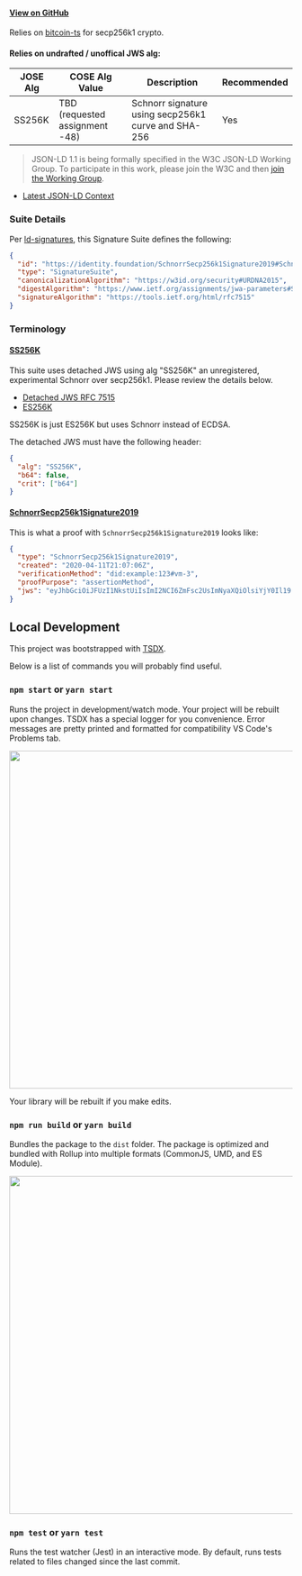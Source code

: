 #### [View on GitHub](https://github.com/decentralized-identity/SchnorrSecp256k1Signature2019)

Relies on [bitcoin-ts](https://github.com/bitauth/bitcoin-ts) for secp256k1 crypto.

#### Relies on undrafted / unoffical JWS alg:

| JOSE Alg | COSE Alg Value                 | Description                                         | Recommended |
| -------- | ------------------------------ | --------------------------------------------------- | ----------- |
| SS256K   | TBD (requested assignment -48) | Schnorr signature using secp256k1 curve and SHA-256 | Yes         |

> JSON-LD 1.1 is being formally specified in the W3C JSON-LD Working Group. To participate in this work, please join the W3C and then [join the Working Group](https://www.w3.org/2018/json-ld-wg/).

- [Latest JSON-LD Context](https://identity.foundation/SchnorrSecp256k1Signature2019/contexts/schnorr-v1.json)

### Suite Details

Per [ld-signatures](https://w3c-ccg.github.io/ld-signatures/#signature-suites), this Signature Suite defines the following:

```json
{
  "id": "https://identity.foundation/SchnorrSecp256k1Signature2019#SchnorrSecp256k1Signature2019",
  "type": "SignatureSuite",
  "canonicalizationAlgorithm": "https://w3id.org/security#URDNA2015",
  "digestAlgorithm": "https://www.ietf.org/assignments/jwa-parameters#SHA256",
  "signatureAlgorithm": "https://tools.ietf.org/html/rfc7515"
}
```

### Terminology

<h4 id="SS256K"><a href="#SS256K">SS256K</a></h4>

This suite uses detached JWS using alg "SS256K" an unregistered, experimental Schnorr over secp256k1. Please review the details below.

- [Detached JWS RFC 7515](https://tools.ietf.org/html/rfc7515#appendix-F)
- [ES256K](https://tools.ietf.org/html/draft-ietf-cose-webauthn-algorithms-04#section-3.2)

SS256K is just ES256K but uses Schnorr instead of ECDSA.

The detached JWS must have the following header:

```json
{
  "alg": "SS256K",
  "b64": false,
  "crit": ["b64"]
}
```

<h4 id="SchnorrSecp256k1Signature2019"><a href="#SchnorrSecp256k1Signature2019">SchnorrSecp256k1Signature2019</a></h4>

This is what a proof with `SchnorrSecp256k1Signature2019` looks like:

```json
{
  "type": "SchnorrSecp256k1Signature2019",
  "created": "2020-04-11T21:07:06Z",
  "verificationMethod": "did:example:123#vm-3",
  "proofPurpose": "assertionMethod",
  "jws": "eyJhbGciOiJFUzI1NkstUiIsImI2NCI6ZmFsc2UsImNyaXQiOlsiYjY0Il19..pp9eiLCMfN4EfSB3cbl3UxJ4TtgUaTfByDaaB6IZbXsnvIy5AUIFjbgaiFNtq9-3f8mP7foD_HXpjrdWZfzlwAE"
}
```

## Local Development

This project was bootstrapped with [TSDX](https://github.com/jaredpalmer/tsdx).

Below is a list of commands you will probably find useful.

### `npm start` or `yarn start`

Runs the project in development/watch mode. Your project will be rebuilt upon changes. TSDX has a special logger for you convenience. Error messages are pretty printed and formatted for compatibility VS Code's Problems tab.

<img src="https://user-images.githubusercontent.com/4060187/52168303-574d3a00-26f6-11e9-9f3b-71dbec9ebfcb.gif" width="600" />

Your library will be rebuilt if you make edits.

### `npm run build` or `yarn build`

Bundles the package to the `dist` folder.
The package is optimized and bundled with Rollup into multiple formats (CommonJS, UMD, and ES Module).

<img src="https://user-images.githubusercontent.com/4060187/52168322-a98e5b00-26f6-11e9-8cf6-222d716b75ef.gif" width="600" />

### `npm test` or `yarn test`

Runs the test watcher (Jest) in an interactive mode.
By default, runs tests related to files changed since the last commit.
